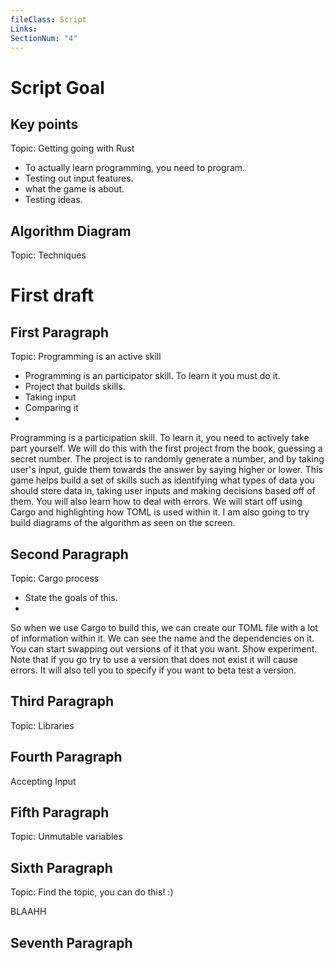 ```yaml
---
fileClass: Script
Links: 
SectionNum: "4"
---
```

# Script Goal

## Key points
Topic: Getting going with Rust
- To actually learn programming, you need to program.
- Testing out input features.
- what the game is about.
- Testing ideas.

## Algorithm Diagram
Topic: Techniques




# First draft

## First Paragraph
Topic: Programming is an active skill
- Programming is an participator skill. To learn it you must do it.
- Project that builds skills.
- Taking input
- Comparing it
- 

Programming is a participation skill. To learn it, you need to actively take part yourself. We will do this with the first project from the book, guessing a secret number. The project is to randomly generate a number, and by taking user's input, guide them towards the answer by saying higher or lower. This game helps build a set of skills such as identifying what types of data you should store data in, taking user inputs and making decisions based off of them. You will also learn how to deal with errors. We will start off using Cargo and highlighting how TOML is used within it. I am also going to try build diagrams of the algorithm as seen on the screen.


## Second Paragraph
Topic: Cargo process
- State the goals of this.
- 
So when we use Cargo to build this, we can create our TOML file with a lot of information within it. We can see the name and the dependencies on it. You can start swapping out versions of it that you want. Show experiment. Note that if you go try to use a version that does not exist it will cause errors. It will also tell you to specify if you want to beta test a version. 


## Third Paragraph
Topic: Libraries

## Fourth Paragraph
Accepting Input

## Fifth Paragraph
Topic: Unmutable variables

## Sixth Paragraph
Topic: Find the topic, you can do this! :)


BLAAHH


## Seventh Paragraph









